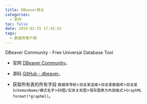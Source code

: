 ```yaml
---
title: DBeaver相关
categories:
  - 软件
toc: false
date: 2019-02-25 17:45:52
tags:
  - 数据库客户端
---
```

DBeaver Community - Free Universal Database Tool
<!-- more -->

* 官网
[DBeaver Community](https://dbeaver.io/)。

* 源码
[GitHub - dbeaver](https://github.com/dbeaver/dbeaver)。

* 获取所有表的所有字段
`数据库导航`>`双击某连接`>`双击某数据库`>`双击某SchemasName/模式名字`>`ER图/实体关系图`>`保存图表为外部格式`>`GraphML format(*graphml)`。  
